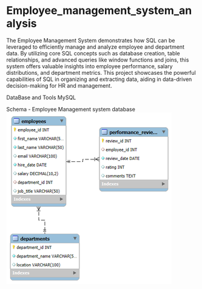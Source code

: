 # Employee_management_system_analysis
The Employee Management System demonstrates how SQL can be leveraged to efficiently manage and analyze employee and department data. By utilizing core SQL concepts such as database creation, table relationships, and advanced queries like window functions and joins, this system offers valuable insights into employee performance, salary distributions, and department metrics. This project showcases the powerful capabilities of SQL in organizing and extracting data, aiding
in data-driven decision-making for HR and management.

DataBase and Tools
MySQL



Schema - Employee Management system database
![image alt](https://github.com/PreetiSingh0689/Employee_management_system_analysis/blob/main/ER_diagram_EMS.png)


